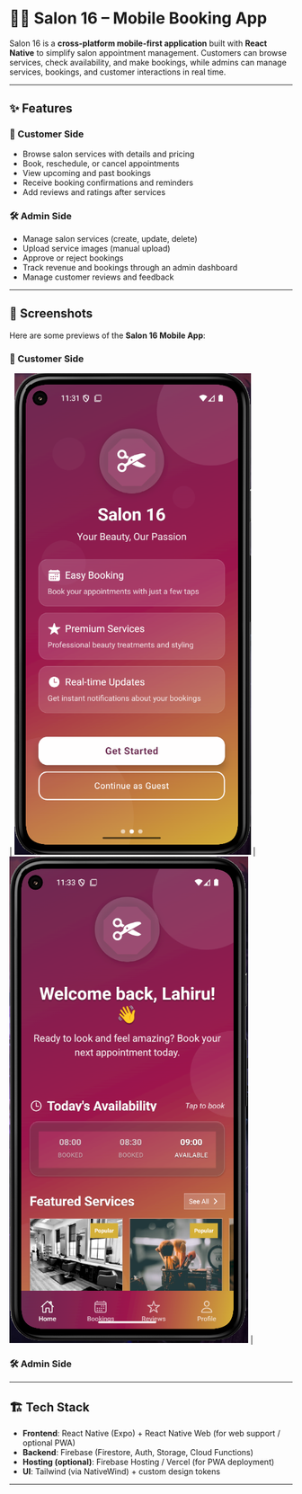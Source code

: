 # 💇‍♀️ Salon 16 – Mobile Booking App  

Salon 16 is a **cross-platform mobile-first application** built with **React Native** to simplify salon appointment management. Customers can browse services, check availability, and make bookings, while admins can manage services, bookings, and customer interactions in real time.  

---

## ✨ Features  

### 👩 Customer Side  
- Browse salon services with details and pricing  
- Book, reschedule, or cancel appointments  
- View upcoming and past bookings  
- Receive booking confirmations and reminders  
- Add reviews and ratings after services  

### 🛠️ Admin Side  
- Manage salon services (create, update, delete)  
- Upload service images (manual upload)  
- Approve or reject bookings  
- Track revenue and bookings through an admin dashboard  
- Manage customer reviews and feedback  

---

## 📸 Screenshots

Here are some previews of the **Salon 16 Mobile App**:

### 👩 Customer Side
| ![Welcome](assets/screenshots/welcome-screen.png) | ![Home](assets/screenshots/user-home-screen.png) |

### 🛠️ Admin Side

---

## 🏗️ Tech Stack  
- **Frontend**: React Native (Expo) + React Native Web (for web support / optional PWA)  
- **Backend**: Firebase (Firestore, Auth, Storage, Cloud Functions)  
- **Hosting (optional)**: Firebase Hosting / Vercel (for PWA deployment)  
- **UI**: Tailwind (via NativeWind) + custom design tokens  

---


